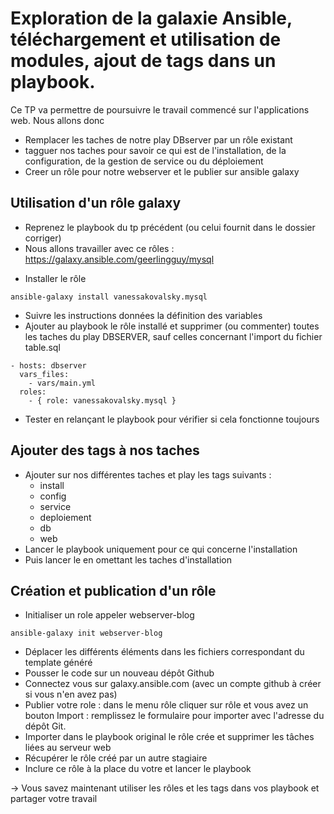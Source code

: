# Exploration de la galaxie Ansible, téléchargement et utilisation de modules, ajout de tags dans un playbook.

Ce TP va permettre de poursuivre le travail commencé sur l'applications web.
Nous allons donc  
- Remplacer les taches de notre play DBserver par un rôle existant
- tagguer nos taches pour savoir ce qui est de l'installation, de la configuration, de la gestion de service ou du déploiement
- Creer un rôle pour notre webserver et le publier sur ansible galaxy

## Utilisation d'un rôle galaxy
- Reprenez le playbook du tp précédent (ou celui fournit dans le dossier corriger)
- Nous allons travailler avec ce rôles :
https://galaxy.ansible.com/geerlingguy/mysql
* Installer le rôle
```
ansible-galaxy install vanessakovalsky.mysql
```
- Suivre les instructions données la définition des variables
- Ajouter au playbook le rôle installé et supprimer (ou commenter) toutes les taches du play DBSERVER, sauf celles concernant l'import du fichier table.sql
```
- hosts: dbserver
  vars_files:
    - vars/main.yml
  roles:
    - { role: vanessakovalsky.mysql }
```
- Tester en relançant le playbook pour vérifier si cela fonctionne toujours

## Ajouter des tags à nos taches
* Ajouter sur nos différentes taches et play les tags suivants :
  * install
  * config
  * service
  * deploiement
  * db
  * web
* Lancer le playbook uniquement pour ce qui concerne l'installation
* Puis lancer le en omettant les taches d'installation

## Création et publication d'un rôle
- Initialiser un role appeler webserver-blog
```
ansible-galaxy init webserver-blog 
```
- Déplacer les différents éléments dans les fichiers correspondant du template généré
- Pousser le code sur un nouveau dépôt Github 
- Connectez vous sur galaxy.ansible.com (avec un compte github à créer si vous n'en avez pas)
- Publier votre role : dans le menu rôle cliquer sur rôle et vous avez un bouton Import : remplissez le formulaire pour importer avec l'adresse du dépôt Git. 
- Importer dans le playbook original le rôle crée et supprimer les tâches liées au serveur web
- Récupérer le rôle créé par un autre stagiaire
- Inclure ce rôle à la place du votre et lancer le playbook

-> Vous savez maintenant utiliser les rôles et les tags dans vos playbook et partager votre travail
